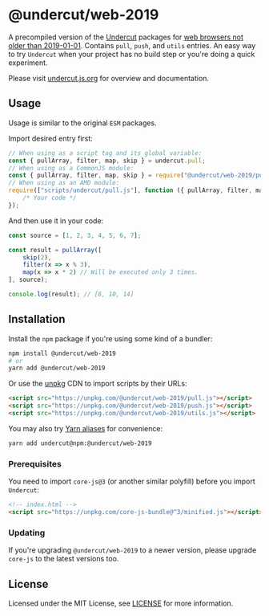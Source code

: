 # @undercut/web-2019

A precompiled version of the [Undercut](https://github.com/the-spyke/undercut) packages for [web browsers not older than 2019-01-01](https://browserl.ist/?q=since+2019%2C+edge+>%3D+18%2C+not+android+>+0). Contains `pull`, `push`, and `utils` entries. An easy way to try `Undercut` when your project has no build step or you're doing a quick experiment.

Please visit [undercut.js.org](https://undercut.js.org) for overview and documentation.

## Usage

Usage is similar to the original `ESM` packages.

Import desired entry first:

```js
// When using as a script tag and its global variable:
const { pullArray, filter, map, skip } = undercut.pull;
// When using as a CommonJS module:
const { pullArray, filter, map, skip } = require("@undercut/web-2019/pull");
// When using as an AMD module:
require(["scripts/undercut/pull.js"], function ({ pullArray, filter, map, skip }) {
    /* Your code */
});
```

And then use it in your code:

```js
const source = [1, 2, 3, 4, 5, 6, 7];

const result = pullArray([
    skip(2),
    filter(x => x % 3),
    map(x => x * 2) // Will be executed only 3 times.
], source);

console.log(result); // [8, 10, 14]
```

## Installation

Install the `npm` package if you're using some kind of a bundler:

```sh
npm install @undercut/web-2019
# or
yarn add @undercut/web-2019
```

Or use the [unpkg](https://unpkg.com) CDN to import scripts by their URLs:

```html
<script src="https://unpkg.com/@undercut/web-2019/pull.js"></script>
<script src="https://unpkg.com/@undercut/web-2019/push.js"></script>
<script src="https://unpkg.com/@undercut/web-2019/utils.js"></script>
```

You may also try [Yarn aliases](https://yarnpkg.com/en/docs/cli/add#toc-yarn-add-alias) for convenience:

```sh
yarn add undercut@npm:@undercut/web-2019
```

### Prerequisites

You need to import `core-js@3` (or another similar polyfill) before you import `Undercut`:

```html
<!-- index.html -->
<script src="https://unpkg.com/core-js-bundle@^3/minified.js"></script>
```

### Updating

If you're upgrading `@undercut/web-2019` to a newer version, please upgrade `core-js` to the latest versions too.

## License

Licensed under the MIT License, see [LICENSE](LICENSE) for more information.
